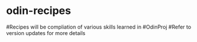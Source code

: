 # odin-recipes
#Recipes will be compliation of various skills learned in #OdinProj 
#Refer to version updates for more details